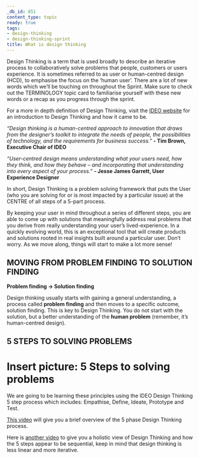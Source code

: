 ```yaml
---
_db_id: 851
content_type: topic
ready: true
tags:
- design-thinking
- design-thinking-sprint
title: What is design thinking
---
```

Design Thinking is a term that is used broadly to describe an iterative process to collaboratively solve problems that people, customers or users experience.  It is sometimes referred to as user or human-centred design (HCD), to emphasise the focus on the ‘human user’. There are a lot of new words which we’ll be touching on throughout the Sprint. Make sure to check out the TERMINOLOGY topic card to familiarise yourself with these new words or a recap as you progress through the sprint.

For a more in depth definition of Design Thinking, visit the [IDEO website](https://designthinking.ideo.com/) for an introduction to Design Thinking and how it came to be. 

*“Design thinking is a human-centred approach to innovation that draws from the designer’s toolkit to integrate the needs of people, the possibilities of technology, and the requirements for business success.”*
**- Tim Brown, Executive Chair of  IDEO**

*“User-centred design means understanding what your users need, how they think, and how they behave – and incorporating that understanding into every aspect of your process.”*  **- Jesse James Garrett, User Experience Designer**

In short, Design Thinking is a problem solving framework that puts the User (who you are solving for or is most impacted by a particular issue) at the CENTRE of all steps of a 5-part process. 

By keeping your user in mind throughout a series of different steps, you are able to come up with solutions that meaningfully address real problems that you derive from really understanding your user’s lived-experience. In a quickly evolving world, this is an exceptional tool that will create products and solutions rooted in real insights built around a particular user. Don’t worry. As we move along, things will start to make a lot more sense! 

## MOVING FROM PROBLEM FINDING TO SOLUTION FINDING

**Problem finding → Solution finding**

Design thinking usually starts with gaining a general understanding, a process called **problem finding** and then moves to a specific outcome, solution finding. This is key to Design Thinking. You do not start with the solution, but a better understanding of the **human problem** (remember, it’s human-centred design).

## 5 STEPS TO SOLVING PROBLEMS 

# Insert picture: 5 Steps to solving problems

We are going to be learning these principles using the IDEO Design Thinking 5 step process which includes: Empathise, Define, Ideate, Prototype and Test.

[This video](https://www.youtube.com/watch?v=bpVzgW8TUQ0) will give you a brief overview of the 5 phase Design Thinking process.

Here is [another video](https://www.youtube.com/watch?v=-ySx-S5FcCI) to give you a holistic view of Design Thinking and how the 5 steps appear to be  sequential, keep in mind that design thinking is less linear and more iterative.
